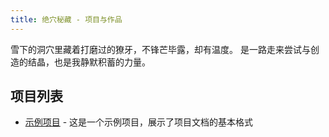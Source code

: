 ```yaml
---
title: 绝穴秘藏 - 项目与作品
---
```


雪下的洞穴里藏着打磨过的獠牙，不锋芒毕露，却有温度。
是一路走来尝试与创造的结晶，也是我静默积蓄的力量。

## 项目列表

- [示例项目](./example-project.md) - 这是一个示例项目，展示了项目文档的基本格式
